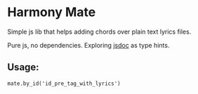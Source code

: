 # Harmony Mate

Simple js lib that helps adding chords over plain text lyrics files.

Pure js, no dependencies. Exploring [jsdoc](https://jsdoc.app/) as type hints.

## Usage:

```
mate.by_id('id_pre_tag_with_lyrics')
```

